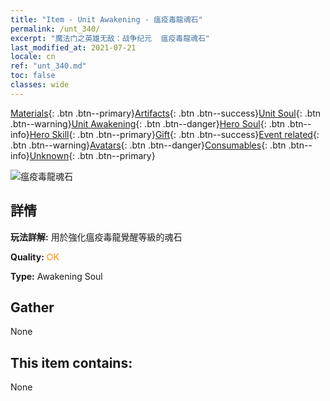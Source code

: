 ```yaml
---
title: "Item - Unit Awakening - 瘟疫毒龍魂石"
permalink: /unt_340/
excerpt: "魔法门之英雄无敌：战争纪元  瘟疫毒龍魂石"
last_modified_at: 2021-07-21
locale: cn
ref: "unt_340.md"
toc: false
classes: wide
---
```

 [Materials](/ItemsCN/){: .btn .btn--primary}[Artifacts](/ItemsCN/Artifacts/){: .btn .btn--success}[Unit Soul](/ItemsCN/UnitSoul/){: .btn .btn--warning}[Unit Awakening](/ItemsCN/UnitAwakening/){: .btn .btn--danger}[Hero Soul](/ItemsCN/HeroSoul/){: .btn .btn--info}[Hero Skill](/ItemsCN/HeroSkill/){: .btn .btn--primary}[Gift](/ItemsCN/Gift/){: .btn .btn--success}[Event related](/ItemsCN/Events/){: .btn .btn--warning}[Avatars](/ItemsCN/Avatars/){: .btn .btn--danger}[Consumables](/ItemsCN/Consumables/){: .btn .btn--info}[Unknown](/ItemsCN/Unknown/){: .btn .btn--primary}

 ![瘟疫毒龍魂石](/images/u/tia_feilong.jpg)

## 詳情
 **玩法詳解:** 用於強化瘟疫毒龍覺醒等級的魂石

 **Quality:** <span style="color: #FF8C00">OK</span>

 **Type:** Awakening Soul

## Gather

  None

## This item contains:

  None

